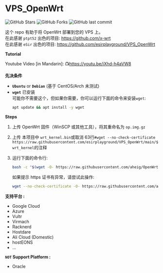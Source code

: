 # VPS_OpenWrt
![GitHub Stars](https://img.shields.io/github/stars/esirplayground/VPS_OpenWrt.svg?style=flat&logo=appveyor&label=Stars&logo=github)
![GitHub Forks](https://img.shields.io/github/forks/esirplayground/VPS_OpenWrt.svg?style=flat&logo=appveyor&label=Forks&logo=github)
![GitHub last commit](https://img.shields.io/github/last-commit/esirplayground/VPS_OpenWrt?label=Latest%20Commit&logo=github)

这个 repo 有助于将 OpenWrt 部署到您的 VPS 上。<br>
在此感谢 `ptpt52` 出色的项目: https://github.com/x-wrt<br>
在此感谢 `eSir` 出色的项目: https://github.com/esirplayground/VPS_OpenWrt<br>

**Tutorial**<br>

Youtube Video [in Mandarin]: 📺https://youtu.be/iXhd-h4aVW8

**先决条件**
 - **`Ubuntu`** or **`Debian`** (基于 CentOS/Arch 未测试)
 - **`wget`** 已安装<br>
   可能你不需要这个，但如果你需要，你可以运行下面的命令来安装`wget`:<br>
    ```Bash
    apt update && apt install -y wget 
    ```
**Steps**

1.  上传 OpenWrt 固件（WinSCP 或其他工具），将其重命名为 `op.img.gz`

2.  上传 本项目中 `wrt_kernel.bin`或取消 63行`#wget --no-check-certificate https://raw.githubusercontent.com/esirplayground/VPS_OpenWrt/main/$wrt_kernel`的注释

3.  运行下面的命令行:
    ```Bash
    bash -c "$(wget -O- https://raw.githubusercontent.com/aheig/OpenWrt-for-VPS/main/vps_deploy.sh)"
    ```
    如果提示 https 证书有异常，请尝试此操作:

    ```Bash
    wget --no-check-certificate -O- https://raw.githubusercontent.com/aheig/OpenWrt-for-VPS/main/vps_deploy.sh|bash
    ```
**支持平台 :**
- Google Cloud
- Azure
- Vultr
- Virmach
- Racknerd
- Hostdare
- Ali Cloud (Domestic)
- hostEONS
- ...

**`NOT` Support Platform :**
- Oracle
